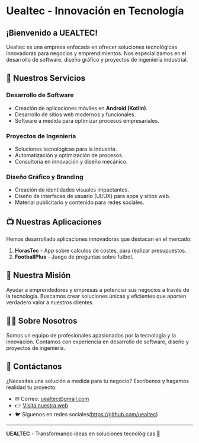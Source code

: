 # Uealtec - Innovación en Tecnología

## ¡Bienvenido a UEALTEC!
Uealtec es una empresa enfocada en ofrecer soluciones tecnológicas innovadoras para negocios y emprendimientos. Nos especializamos en el desarrollo de software, diseño gráfico y proyectos de ingeniería industrial.

## 🌟 Nuestros Servicios
### Desarrollo de Software
- Creación de aplicaciones móviles en **Android (Kotlin)**.
- Desarrollo de sitios web modernos y funcionales.
- Software a medida para optimizar procesos empresariales.

### Proyectos de Ingeniería
- Soluciones tecnológicas para la industria.
- Automatización y optimización de procesos.
- Consultoría en innovación y diseño mecánico.

### Diseño Gráfico y Branding
- Creación de identidades visuales impactantes.
- Diseño de interfaces de usuario (UI/UX) para apps y sitios web.
- Material publicitario y contenido para redes sociales.

## 📺 Nuestras Aplicaciones
Hemos desarrollado aplicaciones innovadoras que destacan en el mercado:
1. **HorasTec** - App sobre calculos de costes, para realizar presupuestos.
2. **FootballPlus** - Juego de preguntas sobre futbol.

## 🚀 Nuestra Misión
Ayudar a emprendedores y empresas a potenciar sus negocios a través de la tecnología. Buscamos crear soluciones únicas y eficientes que aporten verdadero valor a nuestros clientes.

## 👨‍🎓 Sobre Nosotros
Somos un equipo de profesionales apasionados por la tecnología y la innovación. Contamos con experiencia en desarrollo de software, diseño y proyectos de ingeniería.

## 📅 Contáctanos
¿Necesitas una solución a medida para tu negocio?
Escríbenos y hagamos realidad tu proyecto:
- ✉ Correo: uealtec@gmail.com
- 👉 [Visita nuestra web](https://uealtec.github.io/uealtec/index.html)
- 🐦 Síguenos en redes sociales(https://github.com/uealtec)

---
**UEALTEC** - Transformando ideas en soluciones tecnológicas 🚀

